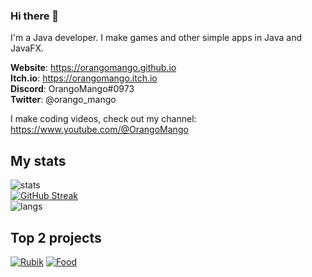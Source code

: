 ### Hi there 👋

I'm a Java developer. I make games and other simple apps in Java and JavaFX.

**Website**: https://orangomango.github.io <br />
**Itch.io**: https://orangomango.itch.io <br />
**Discord**: OrangoMango#0973 <br />
**Twitter**: @orango_mango

I make coding videos, check out my channel: https://www.youtube.com/@OrangoMango

## My stats
![stats](https://github-readme-stats.vercel.app/api?username=OrangoMango&count_private=true&show_icons=true&theme=vue)  
[![GitHub Streak](https://streak-stats.demolab.com?user=OrangoMango&theme=vue)](https://git.io/streak-stats)  
![langs](https://github-readme-stats.vercel.app/api/top-langs?username=OrangoMango&layout=compact&theme=vue&exclude_repo=orangomango.github.io)

## Top 2 projects
[![Rubik](https://github-readme-stats.vercel.app/api/pin?username=OrangoMango&repo=RubikCube&show_owner=true&theme=vue)](https://github.com/OrangoMango/RubikCube)
[![Food](https://github-readme-stats.vercel.app/api/pin?username=OrangoMango&repo=FoodDice&show_owner=true&theme=vue)](https://github.com/OrangoMango/FoodDice)
